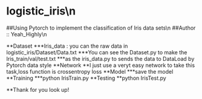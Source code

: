 # logistic_iris\n
##Using Pytorch to implement the classification of Iris data sets\n
##Author :: Yeah_Highly\n

**Dataset 
***Iris_data : you can the raw data in logistic_iris/Dataset/Data.txt
***You can see the Dataset.py to make the Iris_train/val/test.txt
***as the iris_data.py to sends the data to DataLoad by Pytorch data style
**Network
**I just use a veryt easy network to take this task,loss function is crossentropy loss
**Model
***save the model
**Training 
***python IrisTrain.py
**Testing 
**python IrisTest.py
  
**Thank for you look up!
